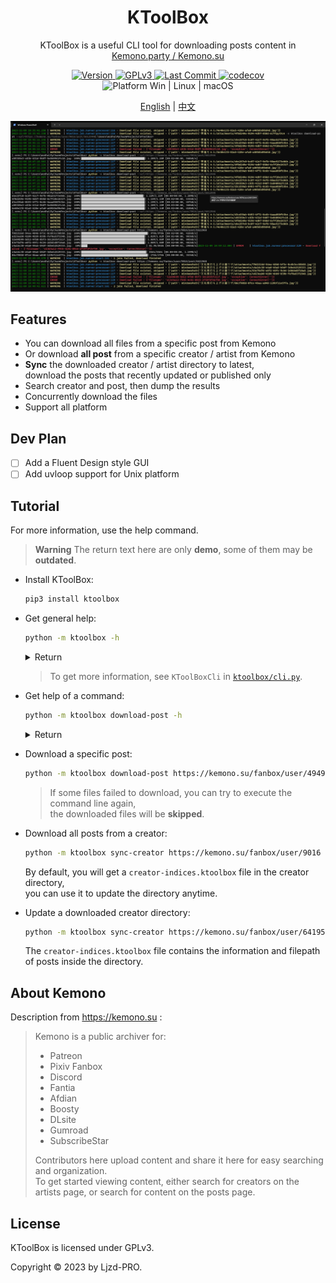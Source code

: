 <h1 align="center">
  KToolBox
</h1>

<p align="center">
  KToolBox is a useful CLI tool for downloading posts content in
  <a href="https://kemono.su/">Kemono.party / Kemono.su</a>
</p>

<p align="center">
  <a href="https://pypi.org/project/ktoolbox" target="_blank">
    <img src="https://img.shields.io/github/v/release/Ljzd-PRO/KToolBox?logo=python" alt="Version">
  </a>

  <a href="./LICENSE">
    <img src="https://img.shields.io/badge/License-GPLv3-blue" alt="GPLv3"/>
  </a>

  <a href="https://github.com/Ljzd-PRO/KToolBox/commits/master">
    <img src="https://img.shields.io/github/last-commit/Ljzd-PRO/KToolBox/master" alt="Last Commit"/>
  </a>

  <a href="https://codecov.io/gh/Ljzd-PRO/KToolBox" target="_blank">
      <img src="https://codecov.io/gh/Ljzd-PRO/KToolBox/branch/master/graph/badge.svg?token=5XK9CYQHQN" alt="codecov"/>
  </a>

  <a style="text-decoration:none">
    <img src="https://img.shields.io/badge/Platform-Win%20|%20Linux%20|%20macOS-blue" alt="Platform Win | Linux | macOS"/>
  </a>
</p>

<p align="center">
    <a href="./README.md">English</a> | <a href="./README_zh-CN.md">中文</a>
</p>

![Preview](./static/preview-1.png)

## Features

- You can download all files from a specific post from Kemono
- Or download **all post** from a specific creator / artist from Kemono
- **Sync** the downloaded creator / artist directory to latest, \
  download the posts that recently updated or published only
- Search creator and post, then dump the results
- Concurrently download the files
- Support all platform

## Dev Plan

- [ ] Add a Fluent Design style GUI
- [ ] Add uvloop support for Unix platform

## Tutorial

For more information, use the help command.

> **Warning**
> The return text here are only **demo**, some of them may be **outdated**.

- Install KToolBox:
    ```bash
    pip3 install ktoolbox
    ```
  
- Get general help:
    ```bash
    python -m ktoolbox -h
    ```
    <details>
    <summary>Return</summary>
      <pre>
        <code>
  INFO: Showing help with the command '__main__.py -- --help'.
  <br>
  NAME
      __main__.py
  <br>
  SYNOPSIS
      __main__.py COMMAND | -
  <br>
  COMMANDS
      COMMAND is one of the following:
  <br>
     download_post
       Download a specific post
  <br>
     ...
  <br>
     sync_creator
       Sync all posts from a creator
  <br>
     version
       Show KToolBox version
        </code>
      </pre>
    </details>

  > To get more information, see `KToolBoxCli` in [`ktoolbox/cli.py`](ktoolbox/cli.py).

- Get help of a command:
    ```bash
    python -m ktoolbox download-post -h
    ```
    <details>
    <summary>Return</summary>
      <pre>
        <code>
  NAME
      __main__.py sync-creator - Sync all posts from a creator
  <br>
  SYNOPSIS
      __main__.py sync-creator &lt;flags>
  <br>
  DESCRIPTION
      You can update the directory anytime after download finished, such as to update after creator published new posts.
      * If `update_from` was provided, it should be located **inside the creator directory**.
  <br>
  FLAGS
      -u, --url=URL
          Type: Optional[str]
          Default: None
          The post URL
      ...
        </code>
      </pre>
    </details>
  

- Download a specific post:
    ```bash
    python -m ktoolbox download-post https://kemono.su/fanbox/user/49494721/post/6608808
    ```
  
  > If some files failed to download, you can try to execute the command line again, \
  > the downloaded files will be **skipped**.

- Download all posts from a creator:
    ```bash
    python -m ktoolbox sync-creator https://kemono.su/fanbox/user/9016
    ```
  
  By default, you will get a `creator-indices.ktoolbox` file in the creator directory, \
  you can use it to update the directory anytime.
  

- Update a downloaded creator directory:
    ```bash
    python -m ktoolbox sync-creator https://kemono.su/fanbox/user/641955 --update-with=./xxx/creator-indices.ktoolbox
    ```
  
  The `creator-indices.ktoolbox` file contains the information and filepath of posts inside the directory.  

## About Kemono

Description from https://kemono.su :

> Kemono is a public archiver for:
>  
> - Patreon
> - Pixiv Fanbox
> - Discord
> - Fantia
> - Afdian
> - Boosty
> - DLsite
> - Gumroad
> - SubscribeStar
> 
> Contributors here upload content and share it here for easy searching and organization. \
> To get started viewing content, either search for creators on the artists page, or search for content on the posts page.

## License

KToolBox is licensed under GPLv3.

Copyright © 2023 by Ljzd-PRO.
